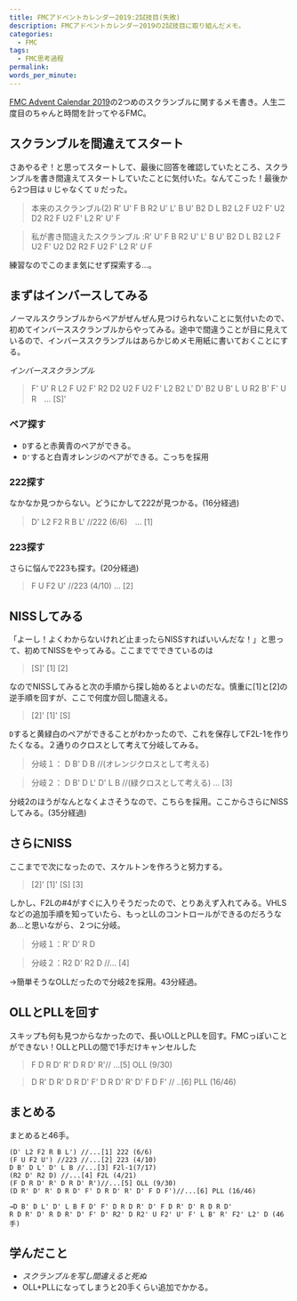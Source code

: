 ```yaml
---
title: FMCアドベントカレンダー2019:2試技目(失敗)
description: FMCアドベントカレンダー2019の2試技目に取り組んだメモ。
categories:
  - FMC
tags:
  - FMC思考過程
permalink:
words_per_minute:
---
```


[FMC Advent Calendar 2019](https://adventar.org/calendars/4487)の2つめのスクランブルに関するメモ書き。人生二度目のちゃんと時間を計ってやるFMC。

## スクランブルを間違えてスタート
さあやるぞ！と思ってスタートして、最後に回答を確認していたところ、スクランブルを書き間違えてスタートしていたことに気付いた。なんてこった！最後から2つ目は `U` じゃなくて `U` だった。

> 本来のスクランブル(2) R' U' F B R2 U' L' B U' B2 D L B2 L2 F U2 F' U2 D2 R2 F U2 F' L2 R' U' F

> 私が書き間違えたスクランブル :R' U' F B R2 U' L' B U' B2 D L B2 L2 F U2 F' U2 D2 R2 F U2 F' L2 R' *U* F

練習なのでこのまま気にせず探索する…。

## まずはインバースしてみる
ノーマルスクランブルからペアがぜんぜん見つけられないことに気付いたので、初めてインバーススクランブルからやってみる。途中で間違うことが目に見えているので、インバーススクランブルはあらかじめメモ用紙に書いておくことにする。

*インバーススクランブル*
>F' U' R L2 F U2 F' R2 D2 U2 F U2 F' L2 B2 L' D' B2 U B' L U R2 B' F' U R　... [S]'

### ペア探す
- `D`すると赤黄青のペアができる。
- `D'`すると白青オレンジのペアができる。こっちを採用

### 222探す
なかなか見つからない。どうにかして222が見つかる。(16分経過)
>D' L2 F2 R B L' //222 (6/6)　... [1]

### 223探す
さらに悩んで223も探す。(20分経過)
>F U F2 U' //223 (4/10) ... [2]

## NISSしてみる
「よーし！よくわからないけれど止まったらNISSすればいいんだな！」と思って、初めてNISSをやってみる。ここまででできているのは
>[S]' [1] [2]

なのでNISSしてみると次の手順から探し始めるとよいのだな。慎重に[1]と[2]の逆手順を回すが、ここで何度か回し間違える。
>[2]' [1]' [S]

`D`すると黄緑白のペアができることがわかったので、これを保存してF2L-1を作りたくなる。２通りのクロスとして考えて分岐してみる。
>分岐１： D B' D B //(オレンジクロスとして考える)

>分岐２： D B' D L' D' L B //(緑クロスとして考える) ... [3]

分岐2のほうがなんとなくよさそうなので、こちらを採用。ここからさらにNISSしてみる。(35分経過)

## さらにNISS
ここまでで次になったので、スケルトンを作ろうと努力する。
>[2]' [1]' [S] [3]

しかし、F2Lの#4がすぐに入りそうだったので、とりあえず入れてみる。VHLSなどの追加手順を知っていたら、もっとLLのコントロールができるのだろうなあ…と思いながら、２つに分岐。

>分岐１：R' D' R D

>分岐２：R2 D' R2 D //... [4]

→簡単そうなOLLだったので分岐2を採用。43分経過。

## OLLとPLLを回す
スキップも何も見つからなかったので、長いOLLとPLLを回す。FMCっぽいことができない！OLLとPLLの間で1手だけキャンセルした

> F D R D' R' D R D' R'// ...[5] OLL (9/30)

> D R' D R' D R D' F' D R D' R' D' F D F' // ..[6] PLL (16/46)

## まとめる
まとめると46手。
```
(D' L2 F2 R B L') //...[1] 222 (6/6)
(F U F2 U') //223 //...[2] 223 (4/10)
D B' D L' D' L B //...[3] F2l-1(7/17)
(R2 D' R2 D) //...[4] F2L (4/21)
(F D R D' R' D R D' R')//...[5] OLL (9/30)
(D R' D' R' D R D' F' D R D' R' D' F D F')//...[6] PLL (16/46)

→D B' D L' D' L B F D' F' D R D R' D' F D R' D' R D R D'
R D R' D' R D R' D' F' D' R2' D R2' U F2' U' F' L B' R' F2' L2' D (46手)
```

## 学んだこと
- *スクランブルを写し間違えると死ぬ*
- OLL+PLLになってしまうと20手くらい追加でかかる。